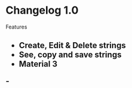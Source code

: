 # Changelog 1.0
<p>Features</p>
<h2 1.0 2024/05/19</h2>
<ul>
<li>Create, Edit & Delete strings</li>
<li>See, copy and save strings</li>
<li>Material 3</li>
</ul>-